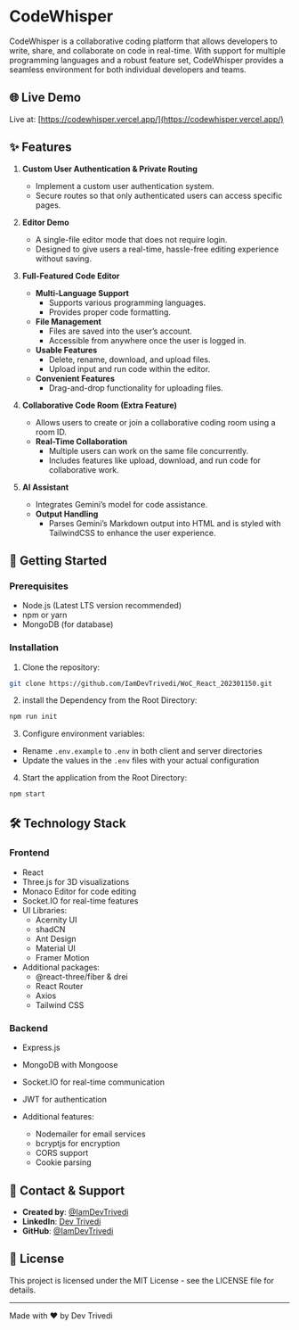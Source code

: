 # CodeWhisper

CodeWhisper is a collaborative coding platform that allows developers to write, share, and collaborate on code in real-time. With support for multiple programming languages and a robust feature set, CodeWhisper provides a seamless environment for both individual developers and teams.

## 🌐 Live Demo

Live at: [https://codewhisper.vercel.app/](https://codewhisper.vercel.app/)


## ✨ Features

1. **Custom User Authentication & Private Routing**

   - Implement a custom user authentication system.
   - Secure routes so that only authenticated users can access specific pages.

2. **Editor Demo**

   - A single-file editor mode that does not require login.
   - Designed to give users a real-time, hassle-free editing experience without saving.

3. **Full-Featured Code Editor**

   - **Multi-Language Support**
     - Supports various programming languages.
     - Provides proper code formatting.
   - **File Management**
     - Files are saved into the user’s account.
     - Accessible from anywhere once the user is logged in.
   - **Usable Features**
     - Delete, rename, download, and upload files.
     - Upload input and run code within the editor.
   - **Convenient Features**
     - Drag-and-drop functionality for uploading files.

4. **Collaborative Code Room (Extra Feature)**

   - Allows users to create or join a collaborative coding room using a room ID.
   - **Real-Time Collaboration**
     - Multiple users can work on the same file concurrently.
     - Includes features like upload, download, and run code for collaborative work.

5. **AI Assistant**
   - Integrates Gemini’s model for code assistance.
   - **Output Handling**
     - Parses Gemini’s Markdown output into HTML and is styled with TailwindCSS to enhance the user experience.


## 🚀 Getting Started

### Prerequisites

- Node.js (Latest LTS version recommended)
- npm or yarn
- MongoDB (for database)

### Installation

1. Clone the repository:

```bash
git clone https://github.com/IamDevTrivedi/WoC_React_202301150.git
```

2. install the Dependency from the Root Directory:

```bash
npm run init
```

3. Configure environment variables:

  - Rename `.env.example` to `.env` in both client and server directories
  - Update the values in the `.env` files with your actual configuration

4. Start the application from the Root Directory:

```bash
npm start
```

## 🛠️ Technology Stack

### Frontend

- React
- Three.js for 3D visualizations
- Monaco Editor for code editing
- Socket.IO for real-time features
- UI Libraries:
  - Acernity UI
  - shadCN
  - Ant Design
  - Material UI
  - Framer Motion
- Additional packages:
  - @react-three/fiber & drei
  - React Router
  - Axios
  - Tailwind CSS

### Backend

- Express.js
- MongoDB with Mongoose
- Socket.IO for real-time communication
- JWT for authentication
- Additional features:

  - Nodemailer for email services
  - bcryptjs for encryption
  - CORS support
  - Cookie parsing

## 👤 Contact & Support

- **Created by**: [@IamDevTrivedi](https://github.com/IamDevTrivedi)
- **LinkedIn**: [Dev Trivedi](https://www.linkedin.com/in/contact-devtrivedi/)
- **GitHub**: [@IamDevTrivedi](https://github.com/IamDevTrivedi)

## 📄 License

This project is licensed under the MIT License - see the LICENSE file for details.

---

Made with ❤️ by Dev Trivedi